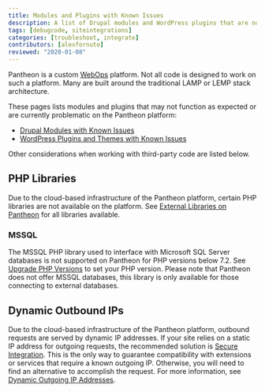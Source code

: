 ```yaml
---
title: Modules and Plugins with Known Issues
description: A list of Drupal modules and WordPress plugins that are not supported and/or require workarounds.
tags: [debugcode, siteintegrations]
categories: [troubleshoot, integrate]
contributors: [alexfornuto]
reviewed: "2020-01-08"
---
```


Pantheon is a custom [WebOps](/pantheon-workflow/) platform. Not all code is designed to work on such a platform. Many are built around the traditional LAMP or LEMP stack architecture.

These pages lists modules and plugins that may not function as expected or are currently problematic on the Pantheon platform:

- [Drupal Modules with Known Issues](/modules-known-issues/)
- [WordPress Plugins and Themes with Known Issues](/plugins-known-issues/)

Other considerations when working with third-party code are listed below.

## PHP Libraries

Due to the cloud-based infrastructure of the Pantheon platform, certain PHP libraries are not available on the platform. See [External Libraries on Pantheon](/external-libraries) for all libraries available.

### MSSQL

The MSSQL PHP library used to interface with Microsoft SQL Server databases is not supported on Pantheon for PHP versions below 7.2. See [Upgrade PHP Versions](/php-versions/) to set your PHP version. Please note that Pantheon does not offer MSSQL databases, this library is only available for those connecting to external databases.

## Dynamic Outbound IPs

Due to the cloud-based infrastructure of the Pantheon platform, outbound requests are served by dynamic IP addresses. If your site relies on a static IP address for outgoing requests, the recommended solution is [Secure Integration](/secure-integration/). This is the only way to guarantee compatibility with extensions or services that require a known outgoing IP. Otherwise, you will need to find an alternative to accomplish the request. For more information, see [Dynamic Outgoing IP Addresses](/outgoing-ips).

<Partial file="tmp-directory.md" />
